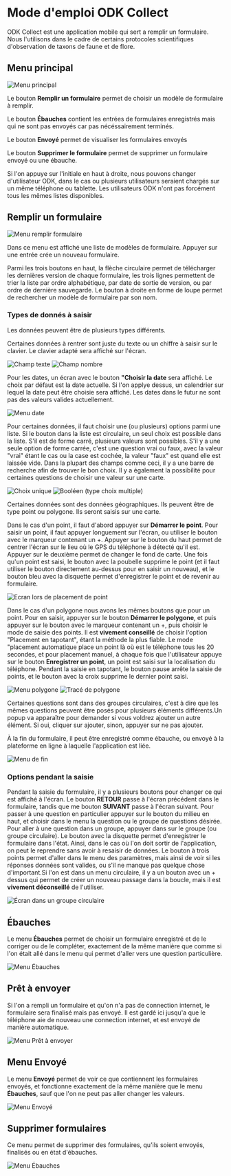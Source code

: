 # Mode d'emploi ODK Collect

ODK Collect est une application mobile qui sert a remplir un formulaire. Nous l'utilisons dans le cadre de certains protocoles scientifiques d'observation de taxons de faune et de flore.

## Menu principal

![Menu principal](./collect_screenshots/main_menu.jpg)

Le bouton **Remplir un formulaire** permet de choisir un modèle de formulaire à remplir.

Le bouton **Ébauches** contient les entrées de formulaires enregistrés mais qui ne sont pas envoyés car pas nécéssairement terminés.

Le bouton **Envoyé** permet de visualiser les formulaires envoyés

Le bouton **Supprimer le formulaire** permet de supprimer un formulaire envoyé ou une ébauche.

Si l'on appuye sur l'initiale en haut à droite, nous pouvons changer d'utilisateur ODK, dans le cas ou plusieurs utilisateurs seraient chargés sur un même téléphone ou tablette. Les utilisateurs ODK n'ont pas forcément tous les mêmes listes disponibles.

## Remplir un formulaire

![Menu remplir formulaire](./collect_screenshots/remplir_un_formulaire.jpg)

Dans ce menu est affiché une liste de modèles de formulaire. Appuyer sur une entrée crée un nouveau formulaire. 

Parmi les trois boutons en haut, la flèche circulaire permet de télécharger les dernières version de chaque formulaire, les trois lignes permettent de trier la liste par ordre alphabétique, par date de sortie de version, ou par ordre de dernière sauvegarde. Le bouton à droite en forme de loupe permet de rechercher un modèle de formulaire par son nom.

### Types de donnés à saisir

Les données peuvent être de plusieurs types différents. 

Certaines données à rentrer sont juste du texte ou un chiffre à saisir sur le clavier. Le clavier adapté sera affiché sur l'écran.

![Champ texte](./collect_screenshots/text_field.jpg) ![Champ nombre](./collect_screenshots/number_field.jpg)

Pour les dates, un écran avec le bouton **"Choisir la date** sera affiché. Le choix par défaut est la date actuelle. Si l'on applye dessus, un calendrier sur lequel la date peut être choisie sera affiché. Les dates dans le futur ne sont pas des valeurs valides actuellement.

![Menu date](./collect_screenshots/date.jpg)

Pour certaines données, il faut choisir une (ou plusieurs) options parmi une liste. Si le bouton dans la liste est circulaire, un seul choix est possible dans la liste. S'il est de forme carré, plusieurs valeurs sont possibles. S'il y a une seule option de forme carrée, c'est une question vrai ou faux, avec la valeur "vrai" étant le cas ou la case est cochée, la valeur "faux" est quand elle est laissée vide.  Dans la plupart des champs comme ceci, il y a une barre de recherche afin de trouver le bon choix. Il y a également la possibilité pour certaines questions de choisir une valeur sur une carte. 

![Choix unique](./collect_screenshots/list_choice.jpg)   ![Booléen (type choix multiple)](./collect_screenshots/list_choice.jpg)

Certaines données sont des données géographiques. Ils peuvent être de type point ou polygone. Ils seront saisis sur une carte. 

Dans le cas d'un point, il faut d'abord appuyer sur **Démarrer le point**. Pour saisir un point, il faut appuyer longuement sur l'écran, ou utiliser le bouton avec le marqueur contenant un +. Appuyer sur le bouton du haut permet de centrer l'écran sur le lieu où le GPS du téléphone à détecté qu'il est. Appuyer sur le deuxième permet de changer le fond de carte. Une fois qu'un point est saisi, le bouton avec la poubelle supprime le point (et il faut utiliser le bouton directement au-dessus pour en saisir un nouveau), et le bouton bleu avec la disquette permet d'enregistrer le point et de revenir au formulaire.

![Ecran lors de placement de point](./collect_screenshots/polygon_menu.jpg)

Dans le cas d'un polygone nous avons les mêmes boutons que pour un point. Pour en saisir, appuyer sur le bouton **Démarrer le polygone**, et puis appuyer sur le bouton avec le marqueur contenant un +, puis choisir le mode de saisie des points. Il est **vivement conseillé** de choisir l'option "Placement en tapotant", étant la méthode la plus fiable. Le mode "placement automatique place un point là où est le téléphone tous les 20 secondes, et pour placement manuel, à chaque fois que l'utilisateur appuye sur le bouton **Enregistrer un point**, un point est saisi sur la localisation du téléphone.
Pendant la saisie en tapotant, le bouton pause arrête la saisie de points, et le bouton avec la croix supprime le dernier point saisi.

![Menu polygone](./collect_screenshots/polygon_menu.jpg) ![Tracé de polygone](./collect_screenshots/polygon.jpg)

Certaines questions sont dans des groupes circulaires, c'est à dire que les mêmes questions peuvent être posés pour plusieurs éléments différents.Un popup va apparaître pour demander si vous voldrez ajouter un autre élément. Si oui, cliquer sur ajouter, sinon, appuyer sur ne pas ajouter.

À la fin du formulaire, il peut être enregistré comme ébauche, ou envoyé à la plateforme en ligne à laquelle l'application est liée.

![Menu de fin](./collect_screenshots/end_menu.jpg)

### Options pendant la saisie

Pendant la saisie du formulaire, il y a plusieurs boutons pour changer ce qui est affiché à l'écran. Le bouton **RETOUR** passe à l'écran précédent dans le formulaire, tandis que me bouton **SUIVANT** passe à l'écran suivant. Pour passer à une question en particulier appuyer sur le bouton du milieu en haut, et choisir dans le menu la question ou le groupe de questions désirée. Pour aller à une question dans un groupe, appuyer dans sur le groupe (ou groupe circulaire).
Le bouton avec la disquette permet d'enregistrer le formulaire dans l'état. Ainsi, dans le cas où l'on doit sortir de l'application, on peut le reprendre sans avoir à resaisir de données. Le bouton à trois points permet d'aller dans le menu des paramètres, mais ainsi de voir si les réponses données sont valides, ou s'il ne manque pas quelque chose d'important.Si l'on est dans un menu circulaire, il y a un bouton avec un + dessus qui permet de créer un nouveau passage dans la boucle, mais il est **vivement déconseillé** de l'utiliser.

![Écran dans un groupe circulaire](./collect_screenshots/loop.jpg)

## Ébauches

Le menu **Ébauches** permet de choisir un formulaire enregistré et de le corriger ou de le compléter, exactement de la même manière que comme si l'on était allé dans le menu qui permet d'aller vers une question particulière.

![Menu Ébauches](./collect_screenshots/ebauches.jpg)

## Prêt à envoyer

Si l'on a rempli un formulaire et qu'on n'a pas de connection internet, le formulaire sera finalisé mais pas envoyé. Il est gardé ici jusqu'a que le téléphone aie de nouveau une connection internet, et est envoyé de manière automatique.

![Menu Prêt à envoyer](./collect_screenshots/pret_a_envoyer.jpg)

## Menu Envoyé

Le menu **Envoyé** permet de voir ce que contiennent les formulaires envoyés, et fonctionne exactement de la même manière que le menu **Ébauches**, sauf que l'on ne peut pas aller changer les valeurs.

![Menu Envoyé](./collect_screenshots/envoye.jpg)

## Supprimer formulaires

Ce menu permet de supprimer des formulaires, qu'ils soient envoyés, finalisés ou en état d'ébauches.

![Menu Ébauches](./collect_screenshots/suppr_form.jpg)
